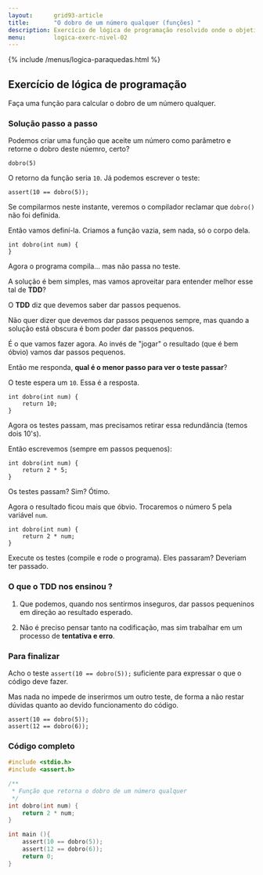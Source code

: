 ```yaml
---
layout:      grid93-article
title:       "O dobro de um número qualquer (funções) "
description: Exercício de lógica de programação resolvido onde o objetivo é criar uma função para calcular o dobro de um número qualquer.
menu:        logica-exerc-nivel-02
---
```


{% include /menus/logica-paraquedas.html %}

Exercício de lógica de programação
---


Faça uma função para calcular o dobro de um número qualquer.



### Solução passo a passo

Podemos criar uma função que aceite um número como parâmetro e retorne o dobro deste núemro, certo?

    dobro(5)

O retorno da função seria `10`. Já podemos escrever o teste:

	assert(10 == dobro(5));

Se compilarmos neste instante, veremos o compilador reclamar que `dobro()` não foi definida.

Então vamos definí-la. Criamos a função vazia, sem nada, só o corpo dela.

    int dobro(int num) {
    }

Agora o programa compila... mas não passa no teste.

A solução é bem simples, mas vamos aproveitar para entender melhor esse tal de __TDD__?

O __TDD__ diz que devemos saber dar passos pequenos.

Não quer dizer que devemos dar passos pequenos sempre, mas quando a solução está obscura é bom poder dar passos
pequenos.

É o que vamos fazer agora. Ao invés de "jogar" o resultado (que é bem óbvio) vamos dar passos pequenos.

Então me responda, __qual é o menor passo para ver o teste passar__?

O teste espera um `10`. Essa é a resposta.

    int dobro(int num) {
        return 10;
    }

Agora os testes passam, mas precisamos retirar essa redundância (temos dois 10's).

Então escrevemos (sempre em passos pequenos):

    int dobro(int num) {
        return 2 * 5;
    }

Os testes passam? Sim? Ótimo.

Agora o resultado ficou mais que óbvio. Trocaremos o número 5 pela variável `num`.

    int dobro(int num) {
        return 2 * num;
    }

Execute os testes (compile e rode o programa). Eles passaram? Deveriam ter passado.


### O que o TDD nos ensinou ?

1. Que podemos, quando nos sentirmos inseguros, dar passos pequeninos em direção ao resultado esperado.

2. Não é preciso pensar tanto na codificação, mas sim trabalhar em um processo de __tentativa e erro__.


### Para finalizar

Acho o teste `assert(10 == dobro(5));` suficiente para expressar o que o código deve fazer.

Mas nada no impede de inserirmos um outro teste, de forma a não restar dúvidas quanto ao devido funcionamento do código.

	assert(10 == dobro(5));
	assert(12 == dobro(6));


### Código completo

```c
#include <stdio.h>
#include <assert.h>

/**
 * Função que retorna o dobro de um número qualquer
 */
int dobro(int num) {
    return 2 * num;
}

int main (){
	assert(10 == dobro(5));
	assert(12 == dobro(6));
	return 0;
}
```